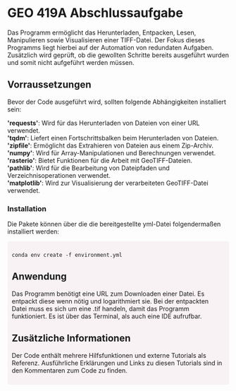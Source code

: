 # GEO 419A Abschlussaufgabe 
  Das Programm ermöglicht das Herunterladen, Entpacken, Lesen, Manipulieren sowie Visualisieren einer TIFF-Datei. Der Fokus dieses Programms liegt hierbei auf der    Automation von redundaten Aufgaben. Zusätzlich wird geprüft, ob die gewollten Schritte bereits ausgeführt wurden und somit nicht aufgeführt werden müssen.

## Vorraussetzungen
Bevor der Code ausgeführt wird, sollten folgende Abhängigkeiten installiert sein:

**'requests'**: Wird für das Herunterladen von Dateien von einer URL verwendet.  
**'tqdm'**: Liefert einen Fortschrittsbalken beim Herunterladen von Dateien.  
**'zipfile'**: Ermöglicht das Extrahieren von Dateien aus einem Zip-Archiv.  
**'numpy'**: Wird für Array-Manipulationen und Berechnungen verwendet.  
**'rasterio'**: Bietet Funktionen für die Arbeit mit GeoTIFF-Dateien.  
**'pathlib'**: Wird für die Bearbeitung von Dateipfaden und Verzeichnisoperationen verwendet.  
**'matplotlib'**: Wird zur Visualisierung der verarbeiteten GeoTIFF-Datei verwendet.  

### Installation
Die Pakete können über die die bereitgestellte yml-Datei folgendermaßen installiert werden:

<div style="background-color: #f9f2f4; padding: 10px; border-radius: 5px;">
  
```shell
conda env create -f environment.yml
```

  
## Anwendung
  Das Programm benötigt eine URL zum Downloaden einer Datei. Es entpackt diese wenn nötig und logarithmiert sie. Bei der entpackten Datei muss es sich um eine .tif    handeln, damit das Programm funktioniert.
  Es ist über das Terminal, als auch eine IDE aufrufbar.
  
## Zusätzliche Informationen
  Der Code enthält mehrere Hilfsfunktionen und externe Tutorials als Referenz. Ausführliche Erklärungen und Links zu diesen Tutorials sind in den Kommentaren zum Code zu finden.
